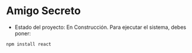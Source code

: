 <h1> Amigo Secreto </h1>

- Estado del proyecto: En Construcción.
Para ejecutar el sistema, debes poner:

```npm install react```
